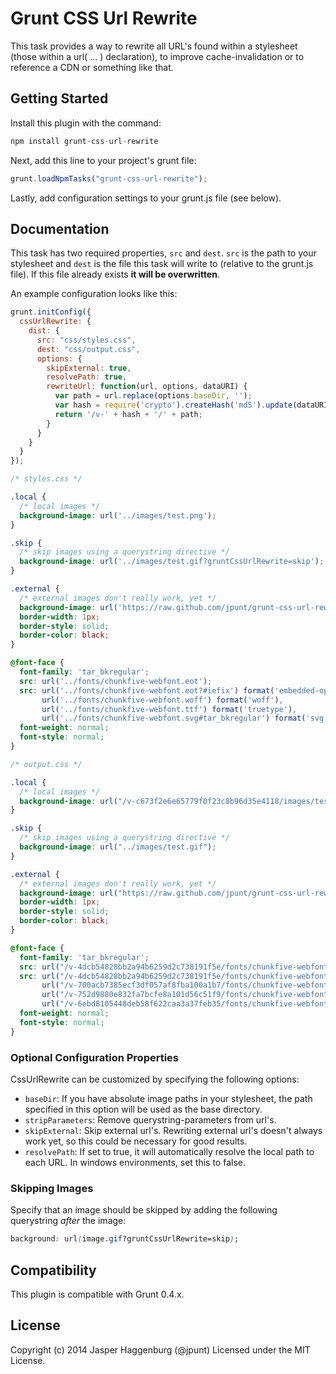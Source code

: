 # Grunt CSS Url Rewrite

This task provides a way to rewrite all URL's found within a stylesheet (those within a url( ... ) declaration), to improve cache-invalidation or to reference a CDN or something like that.

## Getting Started

Install this plugin with the command:

```js
npm install grunt-css-url-rewrite
```

Next, add this line to your project's grunt file:

```js
grunt.loadNpmTasks("grunt-css-url-rewrite");
```

Lastly, add configuration settings to your grunt.js file (see below).

## Documentation

This task has two required properties, `src` and `dest`. `src` is the path to your stylesheet and `dest` is the file this task will write to (relative to the grunt.js file). If this file already exists **it will be overwritten**.

An example configuration looks like this:

```js
grunt.initConfig({
  cssUrlRewrite: {
    dist: {
      src: "css/styles.css",
      dest: "css/output.css",
      options: {
        skipExternal: true,
        resolvePath: true,
        rewriteUrl: function(url, options, dataURI) {
          var path = url.replace(options.baseDir, '');
          var hash = require('crypto').createHash('md5').update(dataURI).digest('hex');
          return '/v-' + hash + '/' + path;
        }
      }
    }
  }
});
```

```css
/* styles.css */

.local {
  /* local images */
  background-image: url('../images/test.png');
}

.skip {
  /* skip images using a querystring directive */
  background-image: url('../images/test.gif?gruntCssUrlRewrite=skip');
}

.external {
  /* external images don't really work, yet */
  background-image: url('https://raw.github.com/jpunt/grunt-css-url-rewrite/master/example/images/test.png');
  border-width: 1px;
  border-style: solid;
  border-color: black;
}

@font-face {
  font-family: 'tar_bkregular';
  src: url('../fonts/chunkfive-webfont.eot');
  src: url('../fonts/chunkfive-webfont.eot?#iefix') format('embedded-opentype'),
       url('../fonts/chunkfive-webfont.woff') format('woff'),
       url('../fonts/chunkfive-webfont.ttf') format('truetype'),
       url('../fonts/chunkfive-webfont.svg#tar_bkregular') format('svg');
  font-weight: normal;
  font-style: normal;
}
```

```css
/* output.css */

.local {
  /* local images */
  background-image: url("/v-c673f2e6e65779f0f23c8b96d35e4118/images/test.png");
}

.skip {
  /* skip images using a querystring directive */
  background-image: url("../images/test.gif");
}

.external {
  /* external images don't really work, yet */
  background-image: url("https://raw.github.com/jpunt/grunt-css-url-rewrite/master/example/images/test.png");
  border-width: 1px;
  border-style: solid;
  border-color: black;
}

@font-face {
  font-family: 'tar_bkregular';
  src: url("/v-4dcb54828bb2a94b6259d2c738191f5e/fonts/chunkfive-webfont.eot");
  src: url("/v-4dcb54828bb2a94b6259d2c738191f5e/fonts/chunkfive-webfont.eot?#iefix") format('embedded-opentype'),
       url("/v-700acb7385ecf3df057af8fba100a1b7/fonts/chunkfive-webfont.woff") format('woff'),
       url("/v-752d9880e832fa7bcfe8a101d56c51f9/fonts/chunkfive-webfont.ttf") format('truetype'),
       url("/v-6ebd8105448deb58f622caa3a37feb35/fonts/chunkfive-webfont.svg#tar_bkregular") format('svg');
  font-weight: normal;
  font-style: normal;
}
```

### Optional Configuration Properties

CssUrlRewrite can be customized by specifying the following options:

* `baseDir`: If you have absolute image paths in your stylesheet, the path specified in this option will be used as the base directory.
* `stripParameters`: Remove querystring-parameters from url's.
* `skipExternal`: Skip external url's. Rewriting external url's doesn't always work yet, so this could be necessary for good results.
* `resolvePath`: If set to true, it will automatically resolve the local path to each URL. In windows environments, set this to false.

### Skipping Images

Specify that an image should be skipped by adding the following querystring *after* the image:

```css
background: url(image.gif?gruntCssUrlRewrite=skip);
```

## Compatibility

This plugin is compatible with Grunt 0.4.x.

## License

Copyright (c) 2014 Jasper Haggenburg (@jpunt)
Licensed under the MIT License.
